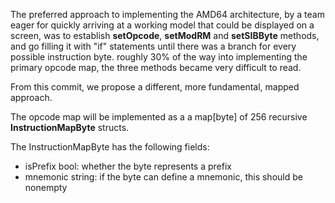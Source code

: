 The preferred approach to implementing the AMD64 architecture, by a team eager for quickly arriving at a working model that could be displayed on a screen, was to establish **setOpcode**, **setModRM** and **setSIBByte** methods, and go filling it with "if" statements until there was a branch for every possible instruction byte. roughly 30% of the way into implementing the primary opcode map, the three methods became very difficult to read.

From this commit, we propose a different, more fundamental, mapped approach.

The opcode map will be implemented as a a map[byte] of 256 recursive **InstructionMapByte** structs.

The InstructionMapByte has the following fields:

 - isPrefix bool: whether the byte represents a prefix
 - mnemonic string: if the byte can define a mnemonic, this should be nonempty
